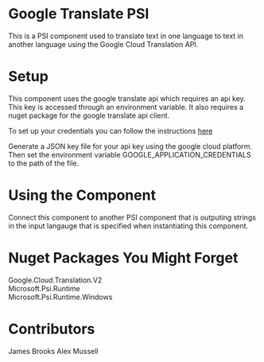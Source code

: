 ﻿# Google Translate PSI
This is a PSI component used to translate text in one language to text in another language using the Google Cloud Translation API.

# Setup
This component uses the google translate api which requires an api key. This key is accessed through an environment variable.
It also requires a nuget package for the google translate api client.

To set up your credentials you can follow the instructions [here](https://cloud.google.com/docs/authentication/production)

Generate a JSON key file for your api key using the google cloud platform. Then set the environment variable GOOGLE_APPLICATION_CREDENTIALS
to the path of the file.

# Using the Component
Connect this component to another PSI component that is outputing strings in the input langauge that is specified
when instantiating this component.

# Nuget Packages You Might Forget
Google.Cloud.Translation.V2   
Microsoft.Psi.Runtime   
Microsoft.Psi.Runtime.Windows   

# Contributors
James Brooks
Alex Mussell